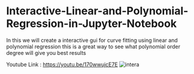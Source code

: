 # Interactive-Linear-and-Polynomial-Regression-in-Jupyter-Notebook
In this we will create a interactive gui  for curve fitting  using linear and polynomial regression this is a great way to see what polynomial order degree will give you best results





Youtube Link : https://youtu.be/170wwujcE7E
![intera](https://user-images.githubusercontent.com/30823625/147936226-ac32453a-b927-4636-be7f-f4aae6a62acf.JPG)
